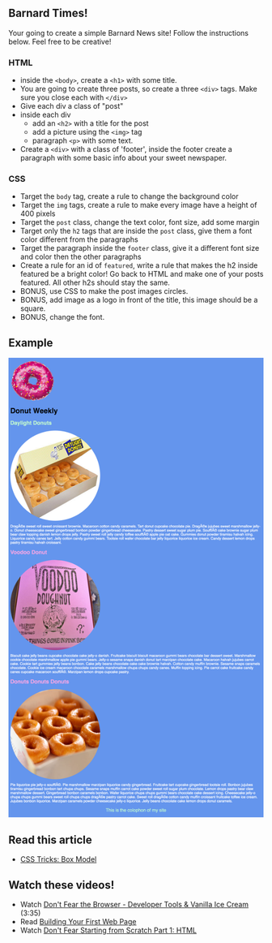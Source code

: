 ## Barnard Times!
Your going to create a simple Barnard News site! Follow the instructions below. Feel free to be creative!

### HTML
- inside the `<body>`, create a `<h1>` with some title. 
- You are going to create three posts, so create a three `<div>` tags. Make sure you close each with `</div>`
- Give each div a class of "post"
- inside each div 
  + add an `<h2>` with a title for the post
  + add a picture using the `<img>` tag 
  + paragraph `<p>` with some text.
- Create a `<div>` with a class of 'footer', inside the footer create a paragraph with some basic info about your sweet newspaper.

### CSS
- Target the `body` tag, create a rule to change the background color
- Target the `img` tags, create a rule to make every image have a height of 400 pixels
- Target the `post` class, change the text color, font size, add some margin
- Target only the `h2` tags that are inside the `post` class, give them a font color different from the paragraphs
- Target the paragraph inside the `footer` class, give it a different font size and color then the other paragraphs
- Create a rule for an id of `featured`, write a rule that makes the h2 inside featured be a bright color! Go back to HTML and make one of your posts featured. All other h2s should stay the same. 
- BONUS, use CSS to make the post images circles.
- BONUS, add image as a logo in front of the title, this image should be a square.
- BONUS, change the font.

## Example
![donut](https://github.com/ADDA-html-css/F_2016_HTMLCSS_HW/blob/master/week2/donuts.png)

## Read this article
- [CSS Tricks: Box Model](https://css-tricks.com/the-css-box-model/)

## Watch these videos! 
+ Watch [Don't Fear the Browser - Developer Tools & Vanilla Ice Cream](http://www.dontfeartheinternet.com/html/html) (3:35)
+ Read [Building Your First Web Page](http://learn.shayhowe.com/html-css/building-your-first-web-page/)
+ Watch [Don't Fear Starting from Scratch Part 1: HTML](http://www.dontfeartheinternet.com/html/don%E2%80%99t-fear-starting-from-scratch)

